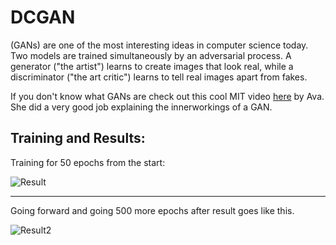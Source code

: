 # DCGAN
(GANs) are one of the most interesting ideas in computer science today. Two models are trained simultaneously by an adversarial process. A generator ("the artist") learns to create images that look real, while a discriminator ("the art critic") learns to tell real images apart from fakes.

If you don't know what GANs are check out this cool MIT video [here](https://youtu.be/rZufA635dq4) by Ava. She did a very good job explaining the innerworkings of a GAN.

## Training and Results:
Training for 50 epochs from the start:

![Result](https://media.giphy.com/media/ei9FXHmuFKpBrjX8KD/giphy.gif)

---

Going forward and going 500 more epochs after result goes like this.

![Result2](https://media.giphy.com/media/f9qsB7y36g1k63W9Pa/giphy.gif)
